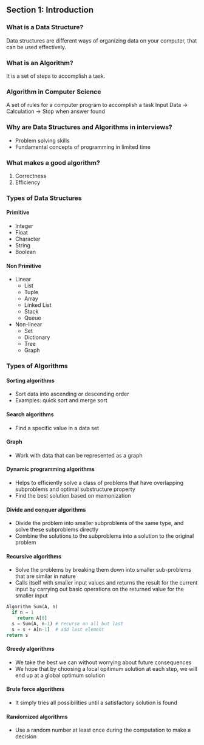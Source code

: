 ## Section 1: Introduction

### What is a Data Structure?
Data structures are different ways of organizing data on your computer, that 
can be used effectively.

### What is an Algorithm?
It is a set of steps to accomplish a task.

### Algorithm in Computer Science
A set of rules for a computer program to accomplish a task
Input Data -> Calculation -> Stop when answer found


### Why are Data Structures and Algorithms in interviews?
- Problem solving skills
- Fundamental concepts of programming in limited time

### What makes a good algorithm?
1. Correctness
2. Efficiency

### Types of Data Structures

#### Primitive
- Integer
- Float
- Character
- String
- Boolean

#### Non Primitive
- Linear
  - List
  - Tuple
  - Array
  - Linked List
  - Stack
  - Queue
- Non-linear
  - Set
  - Dictionary
  - Tree
  - Graph

### Types of Algorithms
#### Sorting algorithms
- Sort data into ascending or descending order
- Examples: quick sort and merge sort

#### Search algorithms
- Find a specific value in a data set

#### Graph
- Work with data that can be represented as a graph

#### Dynamic programming algorithms
- Helps to efficiently solve a class of problems that have overlapping subproblems and optimal substructure property
- Find the best solution based on memonization

#### Divide and conquer algorithms
- Divide the problem into smaller subproblems of the same type, and solve these subproblems directly
- Combine the solutions to the subproblems into a solution to the original problem

#### Recursive algorithms
- Solve the problems by breaking them down into smaller sub-problems that are similar in nature
- Calls itself with smaller input values and returns the result for the current input by carrying out basic operations on the returned value for the smaller input
```python
Algorithm Sum(A, n)
  if n = 1
    return A[0]
  s = Sum(A, n-1) # recurse on all but last
  s = s + A[n-1]  # add last element
return s
```

#### Greedy algorithms
- We take the best we can without worrying about future consequences
- We hope that by choosing a local opitimum solution at each step, we will end up at a global optimum solution

#### Brute force algorithms
- It simply tries all possibilities until a satisfactory solution is found

#### Randomized algorithms
- Use a random number at least once during the computation to make a decision

